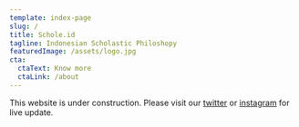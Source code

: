```yaml
---
template: index-page
slug: /
title: Schole.id
tagline: Indonesian Scholastic Philoshopy
featuredImage: /assets/logo.jpg
cta:
  ctaText: Know more
  ctaLink: /about
---
```

This website is under construction. Please visit our <a href="https://twitter.com/schole_id?s=20" target="_blank" rel="noopener noreferrer">twitter</a> or <a href="https://instagram.com/schole_id?igshid=15lwwh41so2sp" target="_blank" rel="noopener noreferrer">instagram</a> for live update.